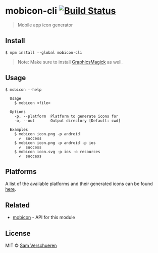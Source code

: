 # mobicon-cli [![Build Status](https://travis-ci.org/SamVerschueren/mobicon-cli.svg?branch=master)](https://travis-ci.org/SamVerschueren/mobicon-cli)

> Mobile app icon generator


## Install

```
$ npm install --global mobicon-cli
```

> Note: Make sure to install [GraphicsMagick](https://github.com/SamVerschueren/mobicon#graphicsmagick) as well.


## Usage

```
$ mobicon --help

  Usage
    $ mobicon <file>

  Options
    -p, --platform  Platform to generate icons for
    -o, --out       Output directory [Default: cwd]

  Examples
    $ mobicon icon.png -p android
      ✔  success
    $ mobicon icon.png -p android -p ios
      ✔  success
    $ mobicon icon.svg -p ios -o resources
      ✔  success
```

## Platforms

A list of the available platforms and their generated icons can be found [here](https://github.com/SamVerschueren/mobicon#platforms).


## Related

- [mobicon](https://github.com/SamVerschueren/mobicon) - API for this module


## License

MIT © [Sam Verschueren](http://github.com/SamVerschueren)
